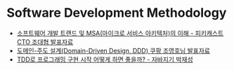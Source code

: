 # Software Development Methodology

- [소프트웨어 개발 트랜드 및 MSA(마이크로 서비스 아키텍처)의 이해 - 피키캐스트 CTO 조대협 발표자료](https://www.slideshare.net/Byungwook/msa-52918441)
- [도메인-주도 설계(Domain-Driven Design, DDD) 쿠팡 조영호님 발표자료](https://www.slideshare.net/baejjae93/ss-27536729)
- [TDD로 프로그래밍 구현 시작 어떻게 하면 좋을까? - 자바지기 박재성](https://www.slipp.net/questions/590)
